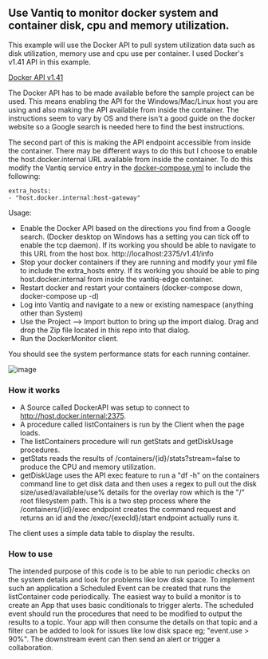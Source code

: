 ## Use Vantiq to monitor docker system and container disk, cpu and memory utilization.

This example will use the Docker API to pull system utilization data such as disk utilization, memory use and cpu use per container. I used Docker's v1.41 API in this example. 

[Docker API v1.41](https://docs.docker.com/engine/api/v1.41/)

The Docker API has to be made available before the sample project can be used. This means enabling the API for the Windows/Mac/Linux host you are using and also making the API available from inside the container. The instructions seem to vary by OS and there isn't a good guide on the docker website so a Google search is needed here to find the best instructions. 

The second part of this is making the API endpoint accessible from inside the container. There may be different ways to do this but I choose to enable the host.docker.internal URL available from inside the container. To do this modify the Vantiq service entry in the [docker-compose.yml](https://github.com/pburma/vantiqexamples/blob/master/docker_examples/vantiq_edge_simple/docker-compose.yml) to include the following:

    extra_hosts:
    - "host.docker.internal:host-gateway"

Usage:
* Enable the Docker API based on the directions you find from a Google search. (Docker desktop on Windows has a setting you can tick off to enable the tcp daemon). If its working you should be able to navigate to this URL from the host box. http://localhost:2375/v1.41/info
* Stop your docker containers if they are running and modify your yml file to include the extra_hosts entry. If its working you should be able to ping host.docker.internal from inside the vantiq-edge container.
* Restart docker and restart your containers (docker-compose down, docker-compose up -d)
* Log into Vantiq and navigate to a new or existing namespace (anything other than System)
* Use the Project --> Import button to bring up the import dialog. Drag and drop the Zip file located in this repo into that dialog. 
* Run the DockerMonitor client. 

You should see the system performance stats for each running container. 

![image](https://user-images.githubusercontent.com/11183903/151065719-3f2ea150-2caf-4054-a8f9-57514c4aa613.png)

### How it works
* A Source called DockerAPI was setup to connect to http://host.docker.internal:2375. 
* A procedure called listContainers is run by the Client when the page loads. 
* The listContainers procedure will run getStats and getDiskUsage procedures. 
* getStats reads the results of /containers/{id}/stats?stream=false to produce the CPU and memory utilization. 
* getDiskUage uses the API exec feature to run a "df -h" on the containers command line to get disk data and then uses a regex to pull out the disk size/used/available/use% details for the overlay row which is the "/" root filesystem path. This is a two step process where the /containers/{id}/exec endpoint creates the command request and returns an id and the /exec/{execId}/start endpoint actually runs it.

The client uses a simple data table to display the results. 

### How to use
The intended purpose of this code is to be able to run periodic checks on the system details and look for problems like low disk space. To implement such an application a Scheduled Event can be created that runs the listContainer code periodically. The easiest way to build a monitor is to create an App that uses basic conditionals to trigger alerts. The scheduled event should run the procedures that need to be modified to output the results to a topic. Your app will then consume the details on that topic and a filter can be added to look for issues like low disk space eg; "event.use > 90%". The downstream event can then send an alert or trigger a collaboration. 
